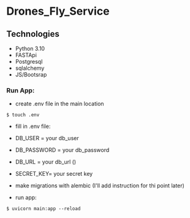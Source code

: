 # Drones_Fly_Service

## Technologies
- Python 3.10
- FASTApi
- Postgresql
- sqlalchemy
- JS/Bootsrap
### Run App:
- create .env file in the main location
```
$ touch .env
```
- fill in .env file:
- DB_USER = your db_user
- DB_PASSWORD = your db_password
- DB_URL = your db_url ()
- SECRET_KEY= your secret key

- make migrations with alembic (I'll add instruction for thi point later)
- run app:
```
$ uvicorn main:app --reload
```
